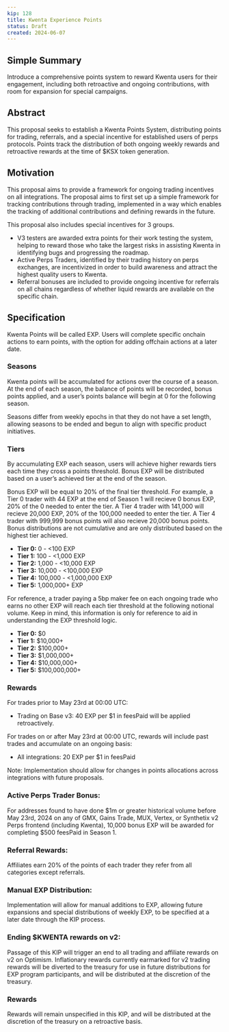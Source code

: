 ```yaml
---
kip: 128
title: Kwenta Experience Points
status: Draft
created: 2024-06-07
---
```


## Simple Summary
Introduce a comprehensive points system to reward Kwenta users for their engagement, including both retroactive and ongoing contributions, with room for expansion for special campaigns.

## Abstract
This proposal seeks to establish a Kwenta Points System, distributing points for trading, referrals, and a special incentive for established users of perps protocols. Points track the distribution of both ongoing weekly rewards and retroactive rewards at the time of $KSX token generation.

## Motivation
This proposal aims to provide a framework for ongoing trading incentives on all integrations. The proposal aims to first set up a simple framework for tracking contributions through trading, implemented in a way which enables the tracking of additional contributions and defining rewards in the future.

This proposal also includes special incentives for 3 groups. 
- V3 testers are awarded extra points for their work testing the system, helping to reward those who take the largest risks in assisting Kwenta in identifying bugs and progressing the roadmap.
- Active Perps Traders, identified by their trading history on perps exchanges, are incentivized in order to build awareness and attract the highest quality users to Kwenta.
- Referral bonuses are included to provide ongoing incentive for referrals on all chains regardless of whether liquid rewards are available on the specific chain.

## Specification
Kwenta Points will be called EXP. Users will complete specific onchain actions to earn points, with the option for adding offchain actions at a later date.

### Seasons
Kwenta points will be accumulated for actions over the course of a season. At the end of each season, the balance of points will be recorded, bonus points applied, and a user’s points balance will begin at 0 for the following season.

Seasons differ from weekly epochs in that they do not have a set length, allowing seasons to be ended and begun to align with specific product initiatives.

### Tiers
By accumulating EXP each season, users will achieve higher rewards tiers each time they cross a points threshold. Bonus EXP will be distributed based on a user’s achieved tier at the end of the season. 

Bonus EXP will be equal to 20% of the final tier threshold. For example, a Tier 0 trader with 44 EXP at the end of Season 1 will recieve 0 bonus EXP, 20% of the 0 needed to enter the tier. A Tier 4 trader with 141,000 will recieve 20,000 EXP, 20% of the 100,000 needed to enter the tier. A Tier 4 trader with 999,999 bonus points will also recieve 20,000 bonus points. Bonus distributions are not cumulative and are only distributed based on the highest tier achieved.

- **Tier 0:** 0 - <100 EXP 
- **Tier 1:** 100 - <1,000 EXP
- **Tier 2:** 1,000 - <10,000 EXP
- **Tier 3:** 10,000 - <100,000 EXP
- **Tier 4:** 100,000 - <1,000,000 EXP
- **Tier 5:** 1,000,000+ EXP

For reference, a trader paying a 5bp maker fee on each ongoing trade who earns no other EXP will reach each tier threshold at the following notional volume. Keep in mind, this information is only for reference to aid in understanding the EXP threshold logic.

- **Tier 0:** $0
- **Tier 1:** $10,000+
- **Tier 2:** $100,000+
- **Tier 3:** $1,000,000+
- **Tier 4:** $10,000,000+
- **Tier 5:** $100,000,000+

### Rewards
For trades prior to May 23rd at 00:00 UTC:
- Trading on Base v3: 40 EXP per $1 in feesPaid will be applied retroactively.

For trades on or after May 23rd at 00:00 UTC, rewards will include past trades and accumulate on an ongoing basis:
- All integrations: 20 EXP per $1 in feesPaid

Note: Implementation should allow for changes in points allocations across integrations with future proposals.

### Active Perps Trader Bonus:
For addresses found to have done $1m or greater historical volume before May 23rd, 2024 on any of GMX, Gains Trade, MUX, Vertex, or Synthetix v2 Perps frontend (including Kwenta), 10,000 bonus EXP will be awarded for completing $500 feesPaid in Season 1.

### Referral Rewards:
Affiliates earn 20% of the points of each trader they refer from all categories except referrals.

### Manual EXP Distribution:
Implementation will allow for manual additions to EXP, allowing future expansions and special distributions of weekly EXP, to be specified at a later date through the KIP process.

### Ending $KWENTA rewards on v2:
Passage of this KIP will trigger an end to all trading and affiliate rewards on v2 on Optimism. Inflationary rewards currently earmarked for v2 trading rewards will be diverted to the treasury for use in future distributions for EXP program participants, and will be distributed at the discretion of the treasury.

### Rewards
Rewards will remain unspecified in this KIP, and will be distributed at the discretion of the treasury on a retroactive basis.
